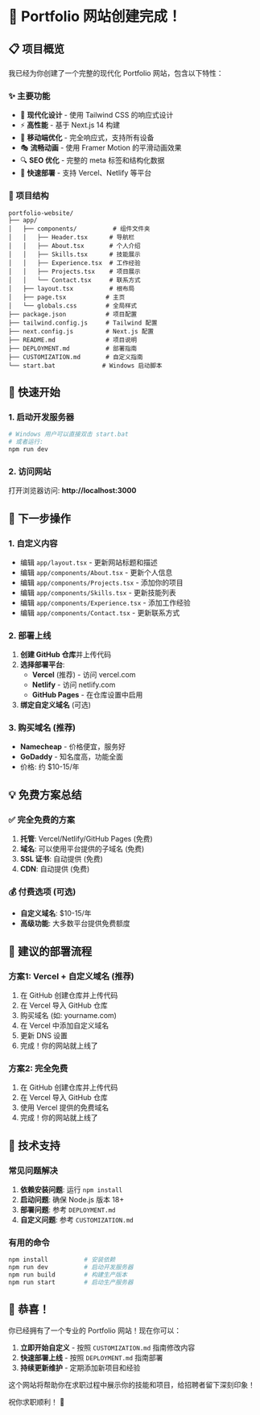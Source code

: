 # 🎉 Portfolio 网站创建完成！

## 📋 项目概览

我已经为你创建了一个完整的现代化 Portfolio 网站，包含以下特性：

### ✨ 主要功能
- 🎨 **现代化设计** - 使用 Tailwind CSS 的响应式设计
- ⚡ **高性能** - 基于 Next.js 14 构建
- 📱 **移动端优化** - 完全响应式，支持所有设备
- 🎭 **流畅动画** - 使用 Framer Motion 的平滑动画效果
- 🔍 **SEO 优化** - 完整的 meta 标签和结构化数据
- 🚀 **快速部署** - 支持 Vercel、Netlify 等平台

### 📁 项目结构
```
portfolio-website/
├── app/
│   ├── components/          # 组件文件夹
│   │   ├── Header.tsx      # 导航栏
│   │   ├── About.tsx       # 个人介绍
│   │   ├── Skills.tsx      # 技能展示
│   │   ├── Experience.tsx  # 工作经验
│   │   ├── Projects.tsx    # 项目展示
│   │   └── Contact.tsx     # 联系方式
│   ├── layout.tsx          # 根布局
│   ├── page.tsx           # 主页
│   └── globals.css        # 全局样式
├── package.json           # 项目配置
├── tailwind.config.js     # Tailwind 配置
├── next.config.js         # Next.js 配置
├── README.md              # 项目说明
├── DEPLOYMENT.md          # 部署指南
├── CUSTOMIZATION.md       # 自定义指南
└── start.bat             # Windows 启动脚本
```

## 🚀 快速开始

### 1. 启动开发服务器
```bash
# Windows 用户可以直接双击 start.bat
# 或者运行:
npm run dev
```

### 2. 访问网站
打开浏览器访问: **http://localhost:3000**

## 📝 下一步操作

### 1. 自定义内容
- 编辑 `app/layout.tsx` - 更新网站标题和描述
- 编辑 `app/components/About.tsx` - 更新个人信息
- 编辑 `app/components/Projects.tsx` - 添加你的项目
- 编辑 `app/components/Skills.tsx` - 更新技能列表
- 编辑 `app/components/Experience.tsx` - 添加工作经验
- 编辑 `app/components/Contact.tsx` - 更新联系方式

### 2. 部署上线
1. **创建 GitHub 仓库**并上传代码
2. **选择部署平台**:
   - **Vercel** (推荐) - 访问 vercel.com
   - **Netlify** - 访问 netlify.com
   - **GitHub Pages** - 在仓库设置中启用
3. **绑定自定义域名** (可选)

### 3. 购买域名 (推荐)
- **Namecheap** - 价格便宜，服务好
- **GoDaddy** - 知名度高，功能全面
- 价格: 约 $10-15/年

## 💡 免费方案总结

### ✅ 完全免费的方案
1. **托管**: Vercel/Netlify/GitHub Pages (免费)
2. **域名**: 可以使用平台提供的子域名 (免费)
3. **SSL 证书**: 自动提供 (免费)
4. **CDN**: 自动提供 (免费)

### 💰 付费选项 (可选)
- **自定义域名**: $10-15/年
- **高级功能**: 大多数平台提供免费额度

## 🎯 建议的部署流程

### 方案1: Vercel + 自定义域名 (推荐)
1. 在 GitHub 创建仓库并上传代码
2. 在 Vercel 导入 GitHub 仓库
3. 购买域名 (如: yourname.com)
4. 在 Vercel 中添加自定义域名
5. 更新 DNS 设置
6. 完成！你的网站就上线了

### 方案2: 完全免费
1. 在 GitHub 创建仓库并上传代码
2. 在 Vercel 导入 GitHub 仓库
3. 使用 Vercel 提供的免费域名
4. 完成！你的网站就上线了

## 🔧 技术支持

### 常见问题解决
1. **依赖安装问题**: 运行 `npm install`
2. **启动问题**: 确保 Node.js 版本 18+
3. **部署问题**: 参考 `DEPLOYMENT.md`
4. **自定义问题**: 参考 `CUSTOMIZATION.md`

### 有用的命令
```bash
npm install          # 安装依赖
npm run dev          # 启动开发服务器
npm run build        # 构建生产版本
npm run start        # 启动生产服务器
```

## 🎉 恭喜！

你已经拥有了一个专业的 Portfolio 网站！现在你可以：

1. **立即开始自定义** - 按照 `CUSTOMIZATION.md` 指南修改内容
2. **快速部署上线** - 按照 `DEPLOYMENT.md` 指南部署
3. **持续更新维护** - 定期添加新项目和经验

这个网站将帮助你在求职过程中展示你的技能和项目，给招聘者留下深刻印象！

祝你求职顺利！ 🚀
